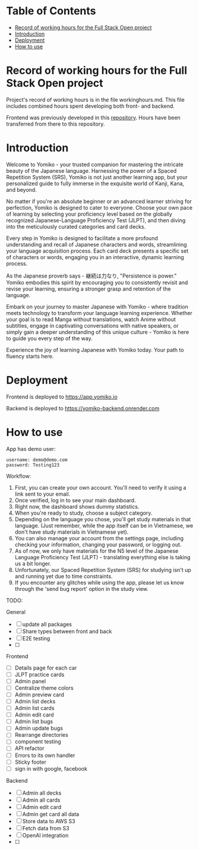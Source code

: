 # Table of Contents

* [Record of working hours for the Full Stack Open project](#record-of-working-hours-for-the-full-stack-open-project)
* [Introduction](#introduction)
* [Deployment](#deployment)
* [How to use](#how-to-use)

# Record of working hours for the Full Stack Open project

Project's record of working hours is in the file workinghours.md.
This file includes combined hours spent developing both front- and backend.

Frontend was previously developed in this [repository](https://github.com/jj-stigell/srs-app-frontend).
Hours have been transferred from there to this repository.

# Introduction

Welcome to Yomiko - your trusted companion for mastering the intricate beauty of the Japanese language.
Harnessing the power of a Spaced Repetition System (SRS), Yomiko is not just another learning app,
but your personalized guide to fully immerse in the exquisite world of Kanji, Kana, and beyond.

No matter if you're an absolute beginner or an advanced learner striving for perfection, Yomiko
is designed to cater to everyone. Choose your own pace of learning by selecting your proficiency
level based on the globally recognized Japanese-Language Proficiency Test (JLPT), and then
diving into the meticulously curated categories and card decks. 

Every step in Yomiko is designed to facilitate a more profound understanding and recall of Japanese
characters and words, streamlining your language acquisition process. Each card deck presents
a specific set of characters or words, engaging you in an interactive, dynamic learning process.

As the Japanese proverb says - 継続は力なり, "Persistence is power." Yomiko embodies this spirit by
encouraging you to consistently revisit and revise your learning, ensuring a stronger grasp and
retention of the language.

Embark on your journey to master Japanese with Yomiko - where tradition meets technology to transform
your language learning experience. Whether your goal is to read Manga without translations,
watch Anime without subtitles, engage in captivating conversations with native speakers, or
simply gain a deeper understanding of this unique culture - Yomiko is here to guide you
every step of the way.

Experience the joy of learning Japanese with Yomiko today. Your path to fluency starts here.

# Deployment

Frontend is deployed to https://app.yomiko.io

Backend is deployed to https://yomiko-backend.onrender.com

# How to use

App has demo user:
```
username: demo@demo.com
password: Testing123
```

Workflow:

1. First, you can create your own account. You'll need to verify it using a link sent to your email.
2. Once verified, log in to see your main dashboard.
3. Right now, the dashboard shows dummy statistics. 
4. When you're ready to study, choose a subject category.
5. Depending on the language you chose, you'll get study materials in that language.
(Just remember, while the app itself can be in Vietnamese, we don't have study materials in Vietnamese yet).
6. You can also manage your account from the settings page, including checking your information, changing your password, or logging out.
7. As of now, we only have materials for the N5 level of the Japanese Language Proficiency Test (JLPT) - translating everything else is taking us a bit longer.
8. Unfortunately, our Spaced Repetition System (SRS) for studying isn't up and running yet due to time constraints.
9. If you encounter any glitches while using the app, please let us know through the 'send bug report' option in the study view.


TODO:

General
- [ ] update all packages
- [ ] Share types between front and back
- [ ] E2E testing
- [ ] 

Frontend
- [ ] Details page for each car
- [ ] JLPT practice cards
- [ ] Admin panel
- [ ] Centralize theme colors
- [ ] Admin preview card
- [ ] Admin list decks
- [ ] Admin list cards
- [ ] Admin edit card
- [ ] Admin list bugs
- [ ] Admin update bugs
- [ ] Rearrange directories
- [ ] component testing
- [ ] API refactor
- [ ] Errors to its own handler
- [ ] Sticky footer
- [ ] sign in with google, facebook

Backend
- [ ] Admin all decks
- [ ] Admin all cards
- [ ] Admin edit card
- [ ] Admin get card all data
- [ ] Store data to AWS S3
- [ ] Fetch data from S3
- [ ] OpenAI integration
- [ ] 